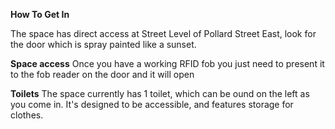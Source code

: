 
**How To Get In**

The space has direct access at Street Level of Pollard Street East, look for the door which is spray painted like a sunset.

**Space access**
Once you have a working RFID fob you just need to present it to the fob reader on the door and it will open

**Toilets**
The space currently has 1 toilet, which can be ound on the left as you come in. It's designed to be accessible, and features storage for clothes.